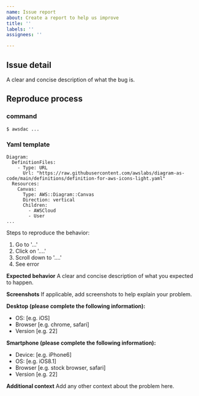 ```yaml
---
name: Issue report
about: Create a report to help us improve
title: ''
labels: ''
assignees: ''

---
```


## Issue detail
A clear and concise description of what the bug is.

## Reproduce process

### command
```
$ awsdac ...
```

### Yaml template
```
Diagram:
  DefinitionFiles:
    - Type: URL
      Url: "https://raw.githubusercontent.com/awslabs/diagram-as-code/main/definitions/definition-for-aws-icons-light.yaml"
  Resources:
    Canvas:
      Type: AWS::Diagram::Canvas
      Direction: vertical
      Children:
        - AWSCloud
        - User
...
```


Steps to reproduce the behavior:
1. Go to '...'
2. Click on '....'
3. Scroll down to '....'
4. See error

**Expected behavior**
A clear and concise description of what you expected to happen.

**Screenshots**
If applicable, add screenshots to help explain your problem.

**Desktop (please complete the following information):**
 - OS: [e.g. iOS]
 - Browser [e.g. chrome, safari]
 - Version [e.g. 22]

**Smartphone (please complete the following information):**
 - Device: [e.g. iPhone6]
 - OS: [e.g. iOS8.1]
 - Browser [e.g. stock browser, safari]
 - Version [e.g. 22]

**Additional context**
Add any other context about the problem here.
